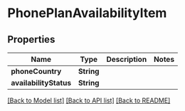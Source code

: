 # PhonePlanAvailabilityItem

## Properties
Name | Type | Description | Notes
------------ | ------------- | ------------- | -------------
**phoneCountry** | **String** |  | 
**availabilityStatus** | **String** |  | 

[[Back to Model list]](../README#documentation-for-models) [[Back to API list]](../README#documentation-for-api-endpoints) [[Back to README]](../README)


